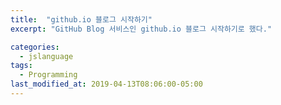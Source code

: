 ```yaml
---
title:  "github.io 블로그 시작하기"
excerpt: "GitHub Blog 서비스인 github.io 블로그 시작하기로 했다."

categories:
  - jslanguage
tags:
  - Programming
last_modified_at: 2019-04-13T08:06:00-05:00
---
```


